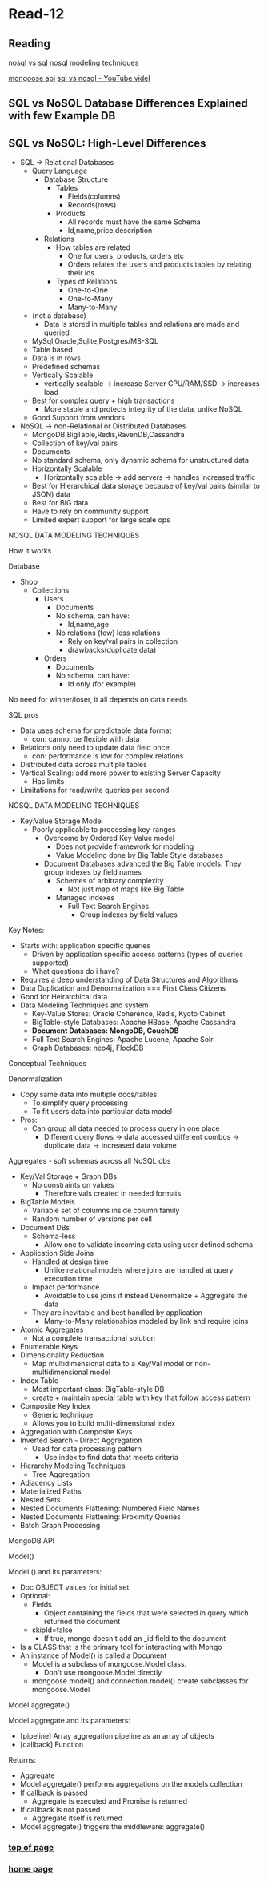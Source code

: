 # Read-12

## Reading

[nosql vs sql](https://www.thegeekstuff.com/2014/01/sql-vs-nosql-db/?utm_source=tuicool)
[nosql modeling techniques](https://highlyscalable.wordpress.com/2012/03/01/nosql-data-modeling-techniques/)

[mongoose api](https://mongoosejs.com/docs/api.html#Model)
[sql vs nosql - YouTube videl](https://www.youtube.com/watch?v=ZS_kXvOeQ5Y)

## SQL vs NoSQL Database Differences Explained with few Example DB

## SQL vs NoSQL: High-Level Differences

- SQL → Relational Databases
  - Query Language
    - Database Structure
      - Tables
        - Fields(columns)
        - Records(rows)
      - Products
        - All records must have the same Schema
        - Id,name,price,description
    - Relations
      - How tables are related
        - One for users, products, orders etc
        - Orders relates the users and products tables by relating their ids
      - Types of Relations
        - One-to-One
        - One-to-Many
        - Many-to-Many
  - (not a database)
    - Data is stored in multiple tables and relations are made and queried
  - MySql,Oracle,Sqlite,Postgres/MS-SQL
  - Table based
  - Data is in rows
  - Predefined schemas
  - Vertically Scalable
    - vertically scalable → increase Server CPU/RAM/SSD → increases load
  - Best for complex query + high transactions
    - More stable and protects integrity of the data, unlike NoSQL
  - Good Support from vendors
- NoSQL → non-Relational or Distributed Databases
  - MongoDB,BigTable,Redis,RavenDB,Cassandra
  - Collection of key/val pairs
  - Documents
  - No standard schema, only dynamic schema for unstructured data
  - Horizontally Scalable
    - Horizontally scalable → add servers → handles increased traffic
  - Best for Hierarchical data storage because of key/val pairs (similar to JSON) data
  - Best for BIG data
  - Have to rely on community support
  - Limited expert support for large scale ops

NOSQL DATA MODELING TECHNIQUES

How it works

Database

- Shop
  - Collections
    - Users
      - Documents
      - No schema, can have:
        - Id,name,age
      - No relations (few) less relations
        - Rely on key/val pairs in collection
        - drawbacks(duplicate data)
    - Orders
      - Documents
      - No schema, can have:
        - Id only (for example)

No need for winner/loser, it all depends on data needs

SQL pros

- Data uses schema for predictable data format
  - con: cannot be flexible with data
- Relations only need to update data field once
  - con: performance is low for complex relations
- Distributed data across multiple tables
- Vertical Scaling: add more power to existing Server Capacity
  - Has limits
- Limitations for read/write queries per second

NOSQL DATA MODELING TECHNIQUES

- Key:Value Storage Model
  - Poorly applicable to processing key-ranges
    - Overcome by Ordered Key Value model
      - Does not provide framework for modeling
      - Value Modeling done by Big Table Style databases
    - Document Databases advanced the Big Table models. They group indexes by field names
      - Schemes of arbitrary complexity
        - Not just map of maps like Big Table
      - Managed indexes
        - Full Text Search Engines
          - Group indexes by field values

Key Notes:

- Starts with: application specific queries
  - Driven by application specific access patterns (types of queries supported)
  - What questions do i have?
- Requires a deep understanding of Data Structures and Algorithms
- Data Duplication and Denormalization === First Class Citizens
- Good for Heirarchical data
- Data Modeling Techniques and system
  - Key-Value Stores: Oracle Coherence, Redis, Kyoto Cabinet
  - BigTable-style Databases: Apache HBase, Apache Cassandra
  - **Document Databases: MongoDB, CouchDB**
  - Full Text Search Engines: Apache Lucene, Apache Solr
  - Graph Databases: neo4j, FlockDB

Conceptual Techniques

Denormalization

- Copy same data into multiple docs/tables
  - To simplify query processing
  - To fit users data into particular data model
- Pros:
  - Can group all data needed to process query in one place
    - Different query flows → data accessed different combos → duplicate data → increased data volume

Aggregates - soft schemas across all NoSQL dbs

- Key/Val Storage + Graph DBs
  - No constraints on values
    - Therefore vals created in needed formats
- BIgTable Models
  - Variable set of columns inside column family
  - Random number of versions per cell
- Document DBs
  - Schema-less
    - Allow one to validate incoming data using user defined schema
- Application Side Joins
  - Handled at design time
    - Unlike relational models where joins are handled at query execution time
  - Impact performance
    - Avoidable to use joins if instead Denormalize + Aggregate the data
  - They are inevitable and best handled by application
    - Many-to-Many relationships modeled by link and require joins
- Atomic Aggregates
  - Not a complete transactional solution
- Enumerable Keys
- Dimensionality Reduction
  - Map multidimensional data to a Key/Val model or non-multidimensional model
- Index Table
  - Most important class: BigTable-style DB
  - create + maintain special table with key that follow access pattern
- Composite Key Index
  - Generic technique
  - Allows you to build multi-dimensional index
- Aggregation with Composite Keys
- Inverted Search - Direct Aggregation
  - Used for data processing pattern
    - Use index to find data that meets criteria
- Hierarchy Modeling Techniques
  - Tree Aggregation
- Adjacency Lists
- Materialized Paths
- Nested Sets
- Nested Documents Flattening: Numbered Field Names
- Nested Documents Flattening: Proximity Queries
- Batch Graph Processing

MongoDB API

Model()

Model () and its parameters:

- Doc OBJECT values for initial set
- Optional:
  - Fields
    - Object containing the fields that were selected in query which returned the document
  - skipId=false
    - If true, mongo doesn't add an \_id field to the document
- Is a CLASS that is the primary tool for interacting with Mongo
- An instance of Model() is called a Document
  - Model is a subclass of mongoose.Model class.
    - Don't use mongoose.Model directly
  - mongoose.model() and connection.model() create subclasses for mongoose.Model

Model.aggregate()

Model.aggregate and its parameters:

- \[pipeline] Array aggregation pipeline as an array of objects
- \[callback] Function

Returns:

- Aggregate
- Model.aggregate() performs aggregations on the models collection
- If callback is passed
  - Aggregate is executed and Promise is returned
- If callback is not passed
  - Aggregate itself is returned
- Model.aggregate() triggers the middleware: aggregate()

### [top of page](#-Read-12)

### [home page](/README.md)
